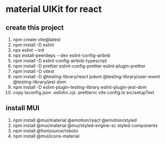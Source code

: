 # material UIKit for react

## create this project

1.  npm create vite@latest
2.  npm install -D eslint
3.  npx eslint --init
4.  npx install-peerdeps --dev eslint-config-airbnb
5.  npm install -D eslint-config-airbnb-typescript
6.  npm install -D prettier eslint-config-prettier eslint-plugin-prettier
7.  npm install -D vitest
8.  npm install -D @testing-library/react jsdom @testing-library/user-event @testing-library/jest-dom
9.  npm install -D eslint-plugin-testing-library eslint-plugin-jest-dom
10. copy tsconfig.json .eslintrc.cjs .prettierrc vite.config.ts src/setupTest

## install MUI

1.  npm install @mui/material @emotion/react @emotion/styled
2.  npm install @mui/material @mui/styled-engine-sc styled-components
3.  npm install @fontsource/roboto
4.  npm install @mui/icons-material
